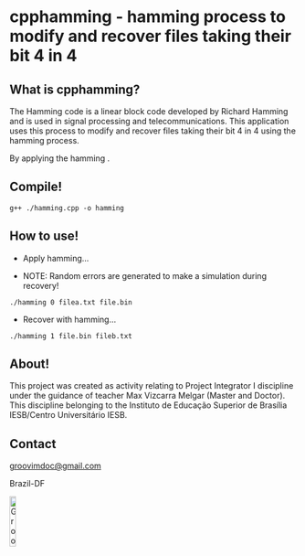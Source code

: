 cpphamming - hamming process to modify and recover files taking their bit 4 in 4
=============

What is cpphamming?
-----
The Hamming code is a linear block code developed by Richard Hamming and is used in signal processing and telecommunications. This application uses this process to modify and recover files taking their bit 4 in 4 using the hamming process.

By applying the hamming .

Compile!
-----

```
g++ ./hamming.cpp -o hamming
```

How to use!
-----

 * Apply hamming...

 - NOTE: Random errors are generated to make a simulation during recovery!

``` 
./hamming 0 filea.txt file.bin
```

 - Recover with hamming...

```
./hamming 1 file.bin fileb.txt
```

About!
-----

This project was created as activity relating to Project Integrator I discipline under the guidance of teacher Max Vizcarra Melgar (Master and Doctor). This discipline belonging to the Instituto de Educação Superior de Brasília IESB/Centro Universitário IESB.

Contact
-----

groovimdoc@gmail.com

Brazil-DF

<img border="0" alt="GrooVim Doc" src="http://upload.wikimedia.org/wikipedia/commons/thumb/6/6d/Map_of_Brazil_with_flag.svg/180px-Map_of_Brazil_with_flag.svg.png" height="15%" width="15%"/>
